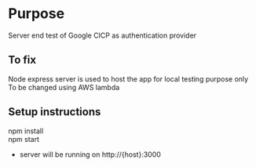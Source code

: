 # Purpose #
Server end test of Google CICP as authentication provider  

## To fix ##
Node express server is used to host the app for local testing purpose only  
To be changed using AWS lambda  

## Setup instructions ##
npm install  
npm start  
- server will be running on http://{host}:3000
